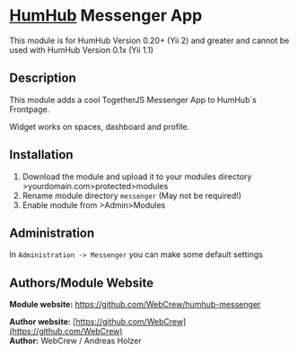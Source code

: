 # [HumHub](https://github.com/humhub/humhub) Messenger App

This module is for HumHub Version 0.20+ (Yii 2) and greater and cannot be used with HumHub Version 0.1x (Yii 1.1)

## Description

This module adds a cool TogetherJS Messenger App to HumHub`s Frontpage.

Widget works on spaces, dashboard and profile.

## Installation
1. Download the module and upload it to your modules directory >yourdomain.com>protected>modules
2. Rename module directory ```messenger``` (May not be required!)
3. Enable module from >Admin>Modules


## Administration

In `Administration -> Messenger` you can make some default settings

## Authors/Module Website

__Module website:__ <https://github.com/WebCrew/humhub-messenger>  

__Author website:__ [https://github.com/WebCrew](https://github.com/WebCrew)    
__Author:__ WebCrew / Andreas Holzer    
